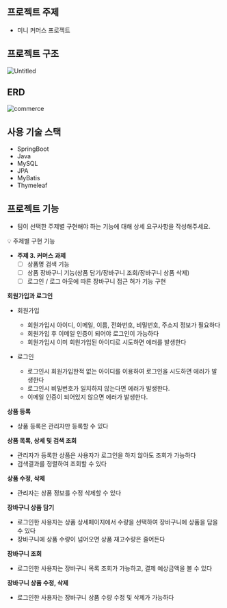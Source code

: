 ## **프로젝트 주제**

- 미니 커머스 프로젝트

## **프로젝트 구조**

![Untitled](https://user-images.githubusercontent.com/90567411/224066436-67a57ae3-cfb5-4f88-8026-3f644cb7bbe7.png)


## ERD

![commerce](https://user-images.githubusercontent.com/90567411/224065474-1674c4b3-b3a3-4447-bf40-b5469dc3cf47.JPG)


## 사용 기술 스택
- SpringBoot
- Java
- MySQL
- JPA
- MyBatis
- Thymeleaf

## 프로젝트 기능

- 팀이 선택한 주제별 구현해야 하는 기능에 대해 상세 요구사항을 작성해주세요.

<aside>
💡 주제별 구현 기능

- **주제 3. 커머스 과제**
    - [ ]  상품명 검색 기능
    - [ ]  상품 장바구니 기능(상품 담기/장바구니 조회/장바구니 상품 삭제)
    - [ ]  로그인 / 로그 아웃에 따른 장바구니 접근 허가 기능 구현
</aside>

**회원가입과 로그인**

- 회원가입
    - 회원가입시 아이디, 이메일, 이름, 전화번호, 비밀번호, 주소지 정보가 필요하다
    - 회원가입 후 이메일 인증이 되어야 로그인이 가능하다
    - 회원가입시 이미 회원가입된 아이디로 시도하면 에러를 발생한다

- 로그인
    - 로그인시 회원가입한적 없는 아이디를 이용하여 로그인을 시도하면 에러가 발생한다
    - 로그인시 비밀번호가 일치하지 않는다면 에러가 발생한다.
    - 이메일 인증이 되어있지 않으면 에러가 발생한다.

**상품 등록**

- 상품 등록은 관리자만 등록할 수 있다

**상품 목록, 상세 및 검색 조회**

- 관리자가 등록한 상품은 사용자가 로그인을 하지 않아도 조회가 가능하다
- 검색결과를 정렬하여 조회할 수 있다

**상품 수정, 삭제**

- 관리자는 상품 정보를 수정 삭제할 수 있다

**장바구니 상품 담기**

- 로그인한 사용자는 상품 상세페이지에서 수량을 선택하여 장바구니에 상품을 담을 수 있다
- 장바구니에 상품 수량이 넘어오면 상품 재고수량은 줄어든다

**장바구니 조회**

- 로그인한 사용자는 장바구니 목록 조회가 가능하고,  결제 예상금액을 볼 수 있다

**장바구니 상품 수정, 삭제**

- 로그인한 사용자는 장바구니 상품 수량 수정 및 삭제가 가능하다
